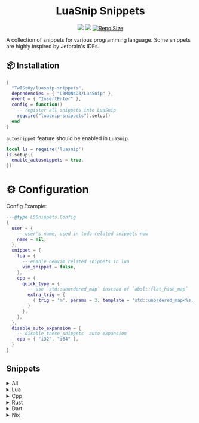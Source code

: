 <h1 align="center">LuaSnip Snippets</h1>

<p align="center">
    <a href="https://github.com/TwIStOy/luasnip-snippets/pulse">
      <img src="https://img.shields.io/github/last-commit/TwIStOy/luasnip-snippets?style=for-the-badge&logo=github&color=7dc4e4&logoColor=D9E0EE&labelColor=302D41"/></a>
    <a href="https://github.com/TwIStOy/luasnip-snippets/stargazers">
      <img src="https://img.shields.io/github/stars/TwIStOy/luasnip-snippets?style=for-the-badge&logo=apachespark&color=eed49f&logoColor=D9E0EE&labelColor=302D41"/></a>
    <a href="https://github.com/TwIStOy/luasnip-snippets">
      <img alt="Repo Size" src="https://img.shields.io/github/repo-size/TwIStOy/luasnip-snippets?color=%23DDB6F2&label=SIZE&logo=codesandbox&style=for-the-badge&logoColor=D9E0EE&labelColor=302D41" /></a>
</p>

A collection of snippets for various programming language. Some snippets are
highly inspired by Jetbrain's IDEs.

## 📦 Installation

```lua
{
  "TwIStOy/luasnip-snippets",
  dependencies = { "L3MON4D3/LuaSnip" },
  event = { "InsertEnter" },
  config = function()
    -- register all snippets into LuaSnip
    require("luasnip-snippets").setup()
  end
}
```

`autosnippet` feature should be enabled in `LuaSnip`.

```lua
local ls = require('luasnip')
ls.setup({
  enable_autosnippets = true,
})
```

# ⚙️ Configuration

Config Example:

```lua
---@type LSSnippets.Config
{
  user = {
    -- user's name, used in todo-related snippets now
    name = nil,
  },
  snippet = {
    lua = {
      -- enable neovim related snippets in lua
      vim_snippet = false,
    },
    cpp = {
      quick_type = {
        -- use `std::unordered_map` instead of `absl::flat_hash_map`
        extra_trig = {
          { trig = 'm', params = 2, template = 'std::unordered_map<%s, %s>' }
        }
      },
    },
  },
  disable_auto_expansion = {
    -- disable these snippets' auto expansion
    cpp = { "i32", "i64" },
  }
}
```

## Snippets

<details>
<summary>All</summary>

#### Normal Snippets

|  Trig   | Desc                               |
| :-----: | ---------------------------------- |
| `todo`  | Expand to linewise `TODO` comment  |
| `fixme` | Expand to linewise `FIXME` comment |
| `note`  | Expand to linewise `NOTE` comment  |

</details>

<details>
<summary>Lua</summary>

Snippets with `*` are available only when `vim_snippet` is enabled.

#### Normal Snippets

|  Trig   | Desc                                       | Context Required |
| :-----: | ------------------------------------------ | :--------------: |
|  `fn`   | Expands to function definition.            |        No        |
|  `req`  | Expands to `require(...)` statement.       |        No        |
| `ifn`\* | Expand to `vim.F.if_nil(...)` expresstion. |        No        |

#### Postfix Snippets

```scheme
[
  (function_call)
  (identifier)
  (expression_list)
  (dot_index_expression)
  (bracket_index_expression)
] @any_expr
[
  (dot_index_expression)
  (bracket_index_expression)
] @index_expr
```

|   Trig    | Desc (placehoder: `?`)                    | Expr before cursor |
| :-------: | ----------------------------------------- | :----------------: |
| `.ipairs` | Expands to `ipairs(?)` for-loop.          |     `any_expr`     |
| `.pairs`  | Expands to `pairs(?)` for-loop.           |     `any_expr`     |
| `.isnil`  | Expands to `if ? == nil then` statement.  |     `any_expr`     |
| `.tget`\* | Expands to `vim.tbl_get(...)` expression. |    `index_expr`    |

#### Auto-snippets

| Trig | Desc                                                   | Context Required | Could Disable AutoExpansion |
| :--: | ------------------------------------------------------ | :--------------: | :-------------------------: |
| `#i` | Expands to `require(...)` statement with type hinting. |        No        |             No              |

</details>

<details>
<summary>Cpp</summary>

#### Normal Snippets

|    Trig     | Desc                                                                                               | Context Required |
| :---------: | -------------------------------------------------------------------------------------------------- | :--------------: |
|    `fn`     | Expands to lambda function in argument list or function body, otherwise expand to normal function. |        No        |
|  `\|trans`  | Expands to ranges::views::transform pipe.                                                          |        No        |
| `\|filter`  | Expands to ranges::views::filter pipe.                                                             |        No        |
|    `cpo`    | Expands to customize point object.                                                                 |        No        |
| `ns%s(%S+)` | Expands to namespace block (including comments).                                                   |        No        |
|    `itf`    | Expands to a struct with default virtual destruction.                                              |        No        |
|    `pvf`    | Expands to a pure virtual function declaration.                                                    |        No        |

#### Auto-snippets

|   Trig   | Desc                                                      |       Context Required        | Could Disable AutoExpansion |
| :------: | --------------------------------------------------------- | :---------------------------: | :-------------------------: |
| `ctor!`  | Expands to default constructor.                           |           In Class            |             No              |
| `dtor!`  | Expands to default destructor.                            |           In Class            |             No              |
|  `cc!`   | Expands to default copy constructor.                      |           In Class            |             No              |
|  `mv!`   | Expands to default move constructor.                      |           In Class            |             No              |
|  `ncc!`  | Expands to delete copy constructor.                       |           In Class            |             No              |
|  `nmv!`  | Expands to delete move constructor.                       |           In Class            |             No              |
|  `ncm!`  | Expands to delete copy and move constructor.              |           In Class            |             No              |
|  `once`  | Expands to `pragma once` marker at the front of the file. | All lines before are comments |             Yes             |
|   `u8`   | Expands to `uint8_t`.                                     |              No               |             Yes             |
|  `u16`   | Expands to `uint16_t`.                                    |              No               |             Yes             |
|  `u32`   | Expands to `uint32_t`.                                    |              No               |             Yes             |
|  `u64`   | Expands to `uint64_t`.                                    |              No               |             Yes             |
|   `i8`   | Expands to `int8_t`.                                      |              No               |             Yes             |
|  `i16`   | Expands to `int16_t`.                                     |              No               |             Yes             |
|  `i32`   | Expands to `int32_t`.                                     |              No               |             Yes             |
|  `i64`   | Expands to `int64_t`.                                     |              No               |             Yes             |
| `t(%s)!` | Evaluates (QET) marker, and expand to typename.           |              No               |             No              |
|   `#"`   | Expands to include statement with quotes. `#include ""`.  |              No               |             Yes             |
|   `#<`   | Expands to include statement with `<>`. `#include <>`.    |              No               |             Yes             |

##### Quick Expand Type markers

| Marker | Expand Type           | Parameter |
| :----: | :-------------------- | :-------: |
|  `v`   | `std::vector`         |     1     |
|  `i`   | `int32_t`             |     0     |
|  `u`   | `uint32_t`            |     0     |
|  `s`   | `std::string`         |     0     |
|  `m`   | `absl::flat_hash_map` |     2     |
|  `t`   | `std::tuple`          |    `*`    |

Example:

```
tvi! -> std::vector<int32_t>
tmss! -> absl::flat_hash_map<std::string, std::string>
```

#### Postfix Snippets

```scheme
[
  (identifier)
  (field_identifier)
] @indent

[
  (call_expression)
  (identifier)
  (template_function)
  (subscript_expression)
  (field_expression)
  (user_defined_literal)
] @any_expr
```

|   Trig    | Desc (placehoder: `?`)                                               | Expr before cursor |
| :-------: | -------------------------------------------------------------------- | :----------------: |
|   `.be`   | Expands to begin and end exprs.                                      |     `any_expr`     |
|   `.mv`   | Wraps with `std::move(?)`.                                           |     `any_expr`     |
|  `.fwd`   | Wraps with `std::forward<decltype(?)>(?)`.                           |     `any_expr`     |
|  `.val`   | Wraps with `std::declval<?>()`.                                      |     `any_expr`     |
|   `.dt`   | Wraps with `decltype(?)`.                                            |     `any_expr`     |
|   `.uu`   | Wraps with `(void)?`.                                                |     `any_expr`     |
|   `.ts`   | Switches indent's coding style between `CamelCase` and `snake_case`. |      `indent`      |
|   `.sc`   | Wraps with `static_cast<>(?)`.                                       |     `any_expr`     |
| `.single` | Wraps with `ranges::views::single(?)`.                               |     `any_expr`     |
|   `.in`   | Expands to `if (...find)` statements.                                |     `any_expr`     |

</details>

<details>
<summary>Rust</summary>

#### Normal Snippets

| Trig | Desc                                                                                               | Context Required |
| :--: | -------------------------------------------------------------------------------------------------- | :--------------: |
| `fn` | Expands to lambda function in argument list or function body, otherwise expand to normal function. |        No        |
| `pc` | Expands to `pub(crate)`.                                                                           |        No        |
| `ps` | Expands to `pub(super)`.                                                                           |        No        |
| `ii` | Expands to `#[inline]`.                                                                            |        No        |
| `ia` | Expands to `#[inline(always)]`.                                                                    |        No        |

#### Postfix Snippets

```scheme
[
  (struct_expression)
  (call_expression)
  (identifier)
  (field_expression)
] @expr

[
  (struct_expression)
  (call_expression)
  (identifier)
  (field_expression)

  (generic_type)
  (scoped_type_identifier)
  (reference_type)
] @expr_or_type
```

|    Trig    | Desc (placehoder: `?`)                                      | Expr before cursor |
| :--------: | ----------------------------------------------------------- | :----------------: |
|   `.rc`    | Wraps with `Rc::new(?)` if expr, `Rc<?>` if type.           |   `expr_or_type`   |
|   `.arc`   | Wraps with `Arc::new(?)` if expr, `Arc<?>` if type.         |   `expr_or_type`   |
|   `.box`   | Wraps with `Box::new(?)` if expr, `Box<?>` if type.         |   `expr_or_type`   |
|   `.mu`    | Wraps with `Mutex::new(?)` if expr, `Mutex<?>` if type.     |   `expr_or_type`   |
|   `.rw`    | Wraps with `RwLock::new(?)` if expr, `RwLock<?>` if type.   |   `expr_or_type`   |
|  `.cell`   | Wraps with `Cell::new(?)` if expr, `Cell<?>` if type.       |   `expr_or_type`   |
| `.refcell` | Wraps with `RefCell::new(?)` if expr, `RefCell<?>` if type. |   `expr_or_type`   |
|   `.ref`   | Wraps with `&?`.                                            |   `expr_or_type`   |
|  `.refm`   | Wraps with `&mut ?`.                                        |   `expr_or_type`   |
|   `.ok`    | Wraps with `Ok(?)`.                                         |       `expr`       |
|   `.err`   | Wraps with `Err(?)`.                                        |       `expr`       |
|  `.some`   | Wraps with `Some(?)`.                                       |       `expr`       |
| `.println` | Wraps with `println!("{:?}", ?)`.                           |       `expr`       |
|  `.match`  | Wraps with `match ? {}`.                                    |       `expr`       |

</details>

<details>
<summary>Dart</summary>

#### Normal Snippets

| Trig  | Desc                                                                 | Context Required |
| :---: | -------------------------------------------------------------------- | :--------------: |
| `fn`  | Expands to function definition.                                      |        No        |
| `wfn` | Expands to function definition returns a widget.                     |        No        |
| `afn` | Expands to an async function definition.                             |        No        |
| `tfn` | Expands to a test function. `#[test]` or `#[tokio::test]` supported. |        No        |

#### Auto-snippets

|  Trig   | Desc                                      | Context Required |
| :-----: | ----------------------------------------- | :--------------: |
| `ctor!` | Expands to class constructor function.    |     In Class     |
|  `js!`  | Expands to json-related methods.          |     In Class     |
| `init!` | Expands to `initState` override function. |        No        |
| `dis!`  | Expands to `dispose` override function.   |        No        |
| `for!`  | Expands to for-loop.                      |        No        |
| `sfw!`  | Expands to `StatefulWidget` class.        |        No        |
| `slw!`  | Expands to `StatelessWidget` class.       |        No        |

</details>

<details>
<summary>Nix</summary>

#### Normal Snippets

|   Trig    | Desc                             | Context Required |
| :-------: | -------------------------------- | :--------------: |
| `@module` | Expands to a nix module declare. |        No        |

#### Postfix Snippets

```scheme
[
  (identifier)
] @identifier
[
((binding
  expression: (_) @expr
))
] @binding
```

|   Trig   | Desc (placehoder: `?`)                  | Expr before cursor |
| :------: | --------------------------------------- | :----------------: |
|  `.on`   | Expands to enable option statement.     |    `identifier`    |
| `.split` | Expands bindings to full attrset style. |     `binding`      |

</details>
